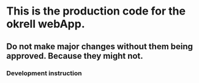 # This is the production code for the okrell webApp.

## Do not make major changes without them being approved. Because they might not.

### Development instruction
